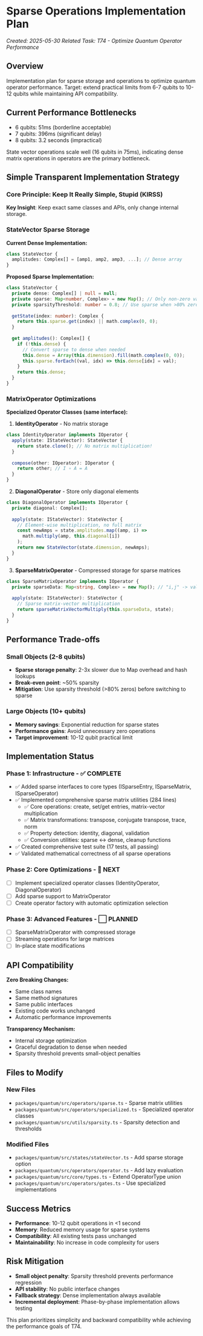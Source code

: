 # Sparse Operations Implementation Plan

*Created: 2025-05-30*
*Related Task: T74 - Optimize Quantum Operator Performance*

## Overview

Implementation plan for sparse storage and operations to optimize quantum operator performance. Target: extend practical limits from 6-7 qubits to 10-12 qubits while maintaining API compatibility.

## Current Performance Bottlenecks

- 6 qubits: 51ms (borderline acceptable)
- 7 qubits: 396ms (significant delay)  
- 8 qubits: 3.2 seconds (impractical)

State vector operations scale well (16 qubits in 75ms), indicating dense matrix operations in operators are the primary bottleneck.

## Simple Transparent Implementation Strategy

### Core Principle: Keep It Really Simple, Stupid (KIRSS)

**Key Insight**: Keep exact same classes and APIs, only change internal storage.

### StateVector Sparse Storage

**Current Dense Implementation:**
```typescript
class StateVector {
  amplitudes: Complex[] = [amp1, amp2, amp3, ...]; // Dense array
}
```

**Proposed Sparse Implementation:**
```typescript
class StateVector {
  private dense: Complex[] | null = null;
  private sparse: Map<number, Complex> = new Map(); // Only non-zero values
  private sparsityThreshold: number = 0.8; // Use sparse when >80% zeros
  
  getState(index: number): Complex {
    return this.sparse.get(index) || math.complex(0, 0);
  }
  
  get amplitudes(): Complex[] {
    if (!this.dense) {
      // Convert sparse to dense when needed
      this.dense = Array(this.dimension).fill(math.complex(0, 0));
      this.sparse.forEach((val, idx) => this.dense[idx] = val);
    }
    return this.dense;
  }
}
```

### MatrixOperator Optimizations

**Specialized Operator Classes (same interface):**

1. **IdentityOperator** - No matrix storage
```typescript
class IdentityOperator implements IOperator {
  apply(state: IStateVector): StateVector {
    return state.clone(); // No matrix multiplication!
  }
  
  compose(other: IOperator): IOperator {
    return other; // I ∘ A = A
  }
}
```

2. **DiagonalOperator** - Store only diagonal elements
```typescript
class DiagonalOperator implements IOperator {
  private diagonal: Complex[];
  
  apply(state: IStateVector): StateVector {
    // Element-wise multiplication, no full matrix
    const newAmps = state.amplitudes.map((amp, i) => 
      math.multiply(amp, this.diagonal[i])
    );
    return new StateVector(state.dimension, newAmps);
  }
}
```

3. **SparseMatrixOperator** - Compressed storage for sparse matrices
```typescript
class SparseMatrixOperator implements IOperator {
  private sparseData: Map<string, Complex> = new Map(); // "i,j" -> value
  
  apply(state: IStateVector): StateVector {
    // Sparse matrix-vector multiplication
    return sparseMatrixVectorMultiply(this.sparseData, state);
  }
}
```

## Performance Trade-offs

### Small Objects (2-8 qubits)
- **Sparse storage penalty**: 2-3x slower due to Map overhead and hash lookups
- **Break-even point**: ~50% sparsity
- **Mitigation**: Use sparsity threshold (>80% zeros) before switching to sparse

### Large Objects (10+ qubits)
- **Memory savings**: Exponential reduction for sparse states
- **Performance gains**: Avoid unnecessary zero operations
- **Target improvement**: 10-12 qubit practical limit

## Implementation Status

### Phase 1: Infrastructure - ✅ COMPLETE
- ✅ Added sparse interfaces to core types (ISparseEntry, ISparseMatrix, ISparseOperator)
- ✅ Implemented comprehensive sparse matrix utilities (284 lines)
  - ✅ Core operations: create, set/get entries, matrix-vector multiplication
  - ✅ Matrix transformations: transpose, conjugate transpose, trace, norm
  - ✅ Property detection: identity, diagonal, validation
  - ✅ Conversion utilities: sparse ↔ dense, cleanup functions
- ✅ Created comprehensive test suite (17 tests, all passing)
- ✅ Validated mathematical correctness of all sparse operations

### Phase 2: Core Optimizations - 🔄 NEXT
- [ ] Implement specialized operator classes (IdentityOperator, DiagonalOperator)
- [ ] Add sparse support to MatrixOperator
- [ ] Create operator factory with automatic optimization selection

### Phase 3: Advanced Features - ⬜ PLANNED
- [ ] SparseMatrixOperator with compressed storage
- [ ] Streaming operations for large matrices
- [ ] In-place state modifications

## API Compatibility

**Zero Breaking Changes:**
- Same class names
- Same method signatures  
- Same public interfaces
- Existing code works unchanged
- Automatic performance improvements

**Transparency Mechanism:**
- Internal storage optimization
- Graceful degradation to dense when needed
- Sparsity threshold prevents small-object penalties

## Files to Modify

### New Files
- `packages/quantum/src/operators/sparse.ts` - Sparse matrix utilities
- `packages/quantum/src/operators/specialized.ts` - Specialized operator classes
- `packages/quantum/src/utils/sparsity.ts` - Sparsity detection and thresholds

### Modified Files
- `packages/quantum/src/states/stateVector.ts` - Add sparse storage option
- `packages/quantum/src/operators/operator.ts` - Add lazy evaluation
- `packages/quantum/src/core/types.ts` - Extend OperatorType union
- `packages/quantum/src/operators/gates.ts` - Use specialized implementations

## Success Metrics

- **Performance**: 10-12 qubit operations in <1 second
- **Memory**: Reduced memory usage for sparse systems
- **Compatibility**: All existing tests pass unchanged
- **Maintainability**: No increase in code complexity for users

## Risk Mitigation

- **Small object penalty**: Sparsity threshold prevents performance regression
- **API stability**: No public interface changes
- **Fallback strategy**: Dense implementation always available
- **Incremental deployment**: Phase-by-phase implementation allows testing

This plan prioritizes simplicity and backward compatibility while achieving the performance goals of T74.
